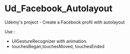 # Ud_Facebook_Autolayout
Udemy's project - Create a Facebook profil with autolayout

Use : 
- UIGestureRecognizer with animation.
- touchesBegan,touchesMoved, touchesEnded
